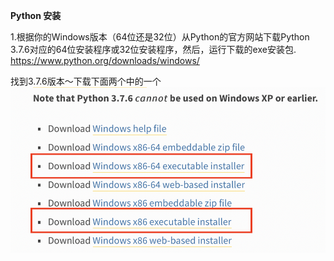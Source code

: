 **Python 安装**

1.根据你的Windows版本（64位还是32位）从Python的官方网站下载Python 3.7.6对应的64位安装程序或32位安装程序，然后，运行下载的exe安装包.
https://www.python.org/downloads/windows/<br>

找到3.7.6版本～下载下面两个中的一个
![image](https://github.com/marshallmengxz/PCR/blob/master/Screen%20Shot%202020-06-08%20at%205.04.00%20PM.png)










